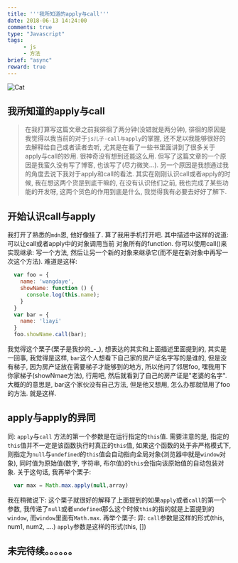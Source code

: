 ```yaml
---
title: '''我所知道的apply与call'''
date: 2018-06-13 14:24:00
comments: true
type: "Javascript"
tags:
     - js
     - 方法
brief: "async"
reward: true
---
```

![Cat](https://wangdabaoqq.github.io/hexo-back-up/assets/img/cat.jpg)
<!--more-->
##  我所知道的apply与call
  > 在我打算写这篇文章之前我徘徊了两分钟(没错就是两分钟), 徘徊的原因是我觉得以我当前的对于`js儿子-call与apply`的掌握, 还不足以我能够很好的去解释给自己或者读者去听, 尤其是在看了一些书里面讲到了很多关于apply与call的妙用. 很神奇没有想到还能这么用. 但写了这篇文章的一个原因是我蛮久没有写了博客, 也该写了(尽力微笑...). 另一个原因是我想通过我的角度去说下我对于apply和call的看法. 其实在刚刚认识call或者apply的时候, 我在想这两个货是到底干嘛的, 在没有认识他们之前, 我也完成了某些功能的开发呀, 这两个货色的作用到底是什么, 我觉得我有必要去好好了解下. 

##  开始认识call与apply
  我打开了熟悉的`mdn`恩, 他好像挂了. 算了我用手机打开吧. 其中描述中这样的说道: 可以让call或者apply中的对象调用当前
  对象所有的function. 你可以使用call()来实现继承: 写一个方法, 然后让另一个新的对象来继承它(而不是在新对象中再写一次这个方法). 
  难道是这样:
  ```js
    var foo = {
      name: 'wangdaye',
      showName: function () {
        console.log(this.name);
      }
    }
    var bar = {
      name: 'liayi'
    }
    foo.showName.call(bar);
  ```
  我觉得这个栗子(栗子是我抄的_-_), 想表达的其实和上面描述里面提到的, 其实是一回事, 我觉得是这样, `bar`这个人想看下自己家的房产证名字写的是谁的, 但是没有梯子, 因为房产证放在需要梯子才能够到的地方, 所以他问了邻居foo, 嘿我用下你家梯子(showNmae方法), 行用吧, 然后就看到了自己的房产证是"老婆的名字". 大概的的意思是, bar这个家伙没有自己方法, 但是他又想用, 怎么办那就借用了foo的方法. 就是这样. 

##  apply与apply的异同
  同: `apply`与`call` 方法的第一个参数是在运行指定的`this`值. 需要注意的是, 指定的`this`值并不一定是该函数执行时真正的`this`值, 如果这个函数的处于非严格模式下, 则指定为`null`与`undefined`的`this`值会自动指向全局对象(浏览器中就是`window`对象), 同时值为原始值(数字, 字符串, 布尔值)的`this`会指向该原始值的自动包装对象.
  关于这句话, 我再举个栗子: 
  ```js
    var max = Math.max.apply(null,array)
  ```
  我在稍微说下: 这个栗子就很好的解释了上面提到的如果`apply`或者`call`的第一个参数, 我传递了`null`或者`undefined`那么这个时候`this`的指的就是上面提到的`window`, 而`window`里面有`Math.max`.
  再举个栗子: 
  异: `call`参数是这样的形式(this, num1, num2, ....)
      `apply`参数是这样的形式(this, []) 
##  未完待续。。。。。。
